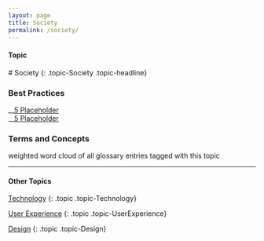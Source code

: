 ```yaml
---
layout: page
title: Society
permalink: /society/
---
```


<h4 class="strap">Topic</h4>
# Society
{: .topic-Society .topic-headline}

### Best Practices
__[5 Placeholder](/5-placeholder/)\
__[5 Placeholder](/5-placeholder/)

### Terms and Concepts

weighted word cloud of all glossary entries tagged with this topic

<hr class="panel-line">
<h4>Other Topics</h4>

<a href="/technology/">Technology</a>
{: .topic .topic-Technology}

<a href="/ux/">User Experience</a>
{: .topic .topic-UserExperience}

<a href="/design/">Design</a>
{: .topic .topic-Design}
